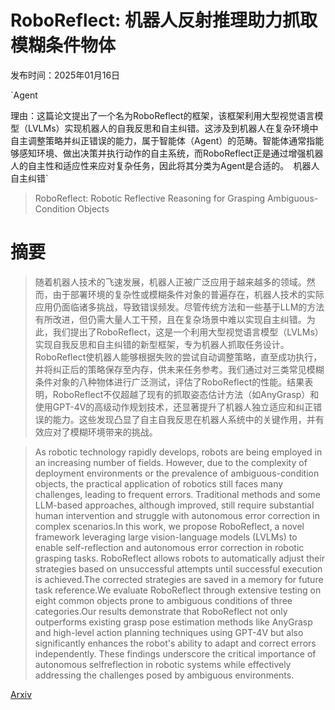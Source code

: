 # RoboReflect: 机器人反射推理助力抓取模糊条件物体

发布时间：2025年01月16日

`Agent

理由：这篇论文提出了一个名为RoboReflect的框架，该框架利用大型视觉语言模型（LVLMs）实现机器人的自我反思和自主纠错。这涉及到机器人在复杂环境中自主调整策略并纠正错误的能力，属于智能体（Agent）的范畴。智能体通常指能够感知环境、做出决策并执行动作的自主系统，而RoboReflect正是通过增强机器人的自主性和适应性来应对复杂任务，因此将其分类为Agent是合适的。` `机器人` `自主纠错`

> RoboReflect: Robotic Reflective Reasoning for Grasping Ambiguous-Condition Objects

# 摘要

> 随着机器人技术的飞速发展，机器人正被广泛应用于越来越多的领域。然而，由于部署环境的复杂性或模糊条件对象的普遍存在，机器人技术的实际应用仍面临诸多挑战，导致错误频发。尽管传统方法和一些基于LLM的方法有所改进，但仍需大量人工干预，且在复杂场景中难以实现自主纠错。为此，我们提出了RoboReflect，这是一个利用大型视觉语言模型（LVLMs）实现自我反思和自主纠错的新型框架，专为机器人抓取任务设计。RoboReflect使机器人能够根据失败的尝试自动调整策略，直至成功执行，并将纠正后的策略保存至内存，供未来任务参考。我们通过对三类常见模糊条件对象的八种物体进行广泛测试，评估了RoboReflect的性能。结果表明，RoboReflect不仅超越了现有的抓取姿态估计方法（如AnyGrasp）和使用GPT-4V的高级动作规划技术，还显著提升了机器人独立适应和纠正错误的能力。这些发现凸显了自主自我反思在机器人系统中的关键作用，并有效应对了模糊环境带来的挑战。

> As robotic technology rapidly develops, robots are being employed in an increasing number of fields. However, due to the complexity of deployment environments or the prevalence of ambiguous-condition objects, the practical application of robotics still faces many challenges, leading to frequent errors. Traditional methods and some LLM-based approaches, although improved, still require substantial human intervention and struggle with autonomous error correction in complex scenarios.In this work, we propose RoboReflect, a novel framework leveraging large vision-language models (LVLMs) to enable self-reflection and autonomous error correction in robotic grasping tasks. RoboReflect allows robots to automatically adjust their strategies based on unsuccessful attempts until successful execution is achieved.The corrected strategies are saved in a memory for future task reference.We evaluate RoboReflect through extensive testing on eight common objects prone to ambiguous conditions of three categories.Our results demonstrate that RoboReflect not only outperforms existing grasp pose estimation methods like AnyGrasp and high-level action planning techniques using GPT-4V but also significantly enhances the robot's ability to adapt and correct errors independently. These findings underscore the critical importance of autonomous selfreflection in robotic systems while effectively addressing the challenges posed by ambiguous environments.

[Arxiv](https://arxiv.org/abs/2501.09307)